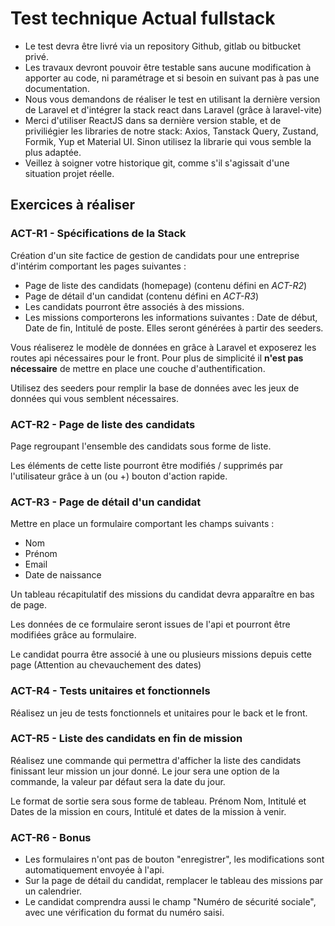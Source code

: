 # Test technique Actual fullstack
- Le test devra être livré via un repository Github, gitlab ou bitbucket privé.
- Les travaux devront pouvoir être testable sans aucune modification à apporter au code, ni paramétrage et si besoin en suivant pas à pas une documentation.
- Nous vous demandons de réaliser le test en utilisant la dernière version de Laravel et d'intégrer la stack react dans Laravel (grâce à laravel-vite)
- Merci d'utiliser ReactJS dans sa dernière version stable, et de priviliégier les libraries de notre stack: Axios, Tanstack Query, Zustand, Formik, Yup et Material UI. Sinon utilisez la librarie qui vous semble la plus adaptée.
- Veillez à soigner votre historique git, comme s'il s'agissait d'une situation projet réelle.

## Exercices à réaliser

### ACT-R1 - Spécifications de la Stack
Création d'un site factice de gestion de candidats pour une entreprise d'intérim comportant les pages suivantes :
- Page de liste des candidats (homepage) (contenu défini en *ACT-R2*)
- Page de détail d'un candidat (contenu défini en *ACT-R3*)
- Les candidats pourront être associés à des missions.
- Les missions comporterons les informations suivantes : Date de début, Date de fin, Intitulé de poste. Elles seront générées à partir des seeders.

Vous réaliserez le modèle de données en grâce à Laravel et exposerez les routes api nécessaires pour le front. Pour plus de simplicité il **n'est pas nécessaire** de mettre en place une couche d'authentification.

Utilisez des seeders pour remplir la base de données avec les jeux de données qui vous semblent nécessaires.

### ACT-R2 - Page de liste des candidats
Page regroupant l'ensemble des candidats sous forme de liste. 

Les éléments de cette liste pourront être modifiés / supprimés par l'utilisateur grâce à un (ou +) bouton d'action rapide. 

### ACT-R3 - Page de détail d'un candidat
Mettre en place un formulaire comportant les champs suivants :
- Nom
- Prénom
- Email
- Date de naissance

Un tableau récapitulatif des missions du candidat devra apparaître en bas de page.

Les données de ce formulaire seront issues de l'api et pourront être modifiées grâce au formulaire.

Le candidat pourra être associé à une ou plusieurs missions depuis cette page (Attention au chevauchement des dates)

### ACT-R4 - Tests unitaires et fonctionnels

Réalisez un jeu de tests fonctionnels et unitaires pour le back et le front.

### ACT-R5 - Liste des candidats en fin de mission

Réalisez une commande qui permettra d'afficher la liste des candidats finissant leur mission un jour donné. Le jour sera une option de la commande, la valeur par défaut sera la date du jour.

Le format de sortie sera sous forme de tableau. Prénom Nom, Intitulé et Dates de la mission en cours, Intitulé et dates de la mission à venir.

### ACT-R6 - Bonus
- Les formulaires n'ont pas de bouton "enregistrer", les modifications sont automatiquement envoyée à l'api.
- Sur la page de détail du candidat, remplacer le tableau des missions par un calendrier.
- Le candidat comprendra aussi le champ "Numéro de sécurité sociale", avec une vérification du format du numéro saisi.
